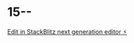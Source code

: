 # 15--

[Edit in StackBlitz next generation editor ⚡️](https://stackblitz.com/~/github.com/Sanja-max/15--)